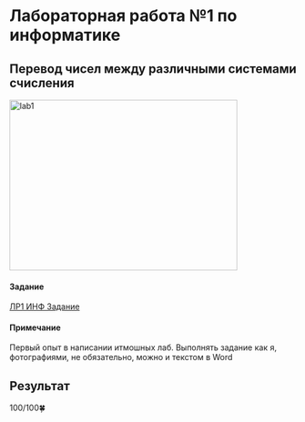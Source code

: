 # Лабораторная работа №1 по информатике
## Перевод чисел между различными системами счисления
<img alt="lab1" src=https://github.com/ldpst/itmo/blob/main/.data/frieren-firecamp.gif height=300 width=400></img>
#### Задание
[ЛР1 ИНФ Задание](https://github.com/ldpst/itmo/blob/main/sem-1_inf/labs/lab1/%D0%9B%D0%A01%20%D0%97%D0%B0%D0%B4%D0%B0%D0%BD%D0%B8%D0%B5.pdf)
#### Примечание
Первый опыт в написании итмошных лаб. Выполнять задание как я, фотографиями, не обязательно, можно и текстом в Word
## Результат
100/100🍀
